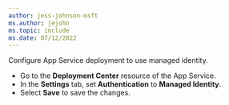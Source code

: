```yaml
---
author: jess-johnson-msft
ms.author: jejohn
ms.topic: include
ms.date: 07/12/2022
---
```


Configure App Service deployment to use managed identity.

* Go to the **Deployment Center** resource of the App Service.
* In the **Settings** tab, set **Authentication** to **Managed Identity**.
* Select **Save** to save the changes.
